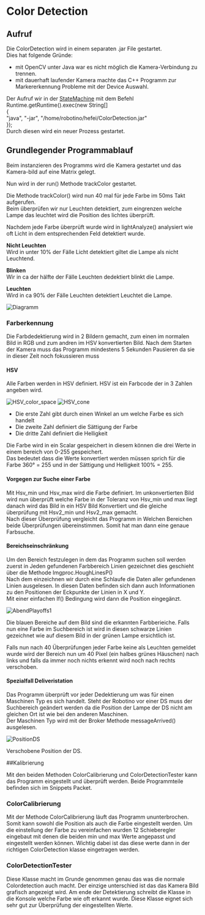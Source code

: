 # Color Detection  
 
## Aufruf  

Die ColorDetection wird in einem separaten .jar File gestartet.  
Dies hat folgende Gründe:
- mit OpenCV unter Java war es nicht möglich die Kamera-Verbindung zu trennen.  
- mit dauerhaft laufender Kamera machte das C++ Programm zur Markererkennung Probleme mit der Device Auswahl.  
     
Der Aufruf wir in der [StateMachine](StateMachine) mit dem Befehl       
Runtime.getRuntime().exec(new String[]     
                    {  
                        "java", "-jar", "/home/robotino/hefei/ColorDetection.jar"  
                    });    
Durch diesen wird ein neuer Prozess gestartet.  
  
## Grundlegender Programmablauf 
Beim instanzieren des Programms wird die Kamera gestartet und das Kamera-bild auf eine Matrix gelegt.
  

Nun wird in der run() Methode trackColor gestartet.  

Die Methode trackColor() wird nun 40 mal für jede Farbe im 50ms Takt aufgerufen.   
Beim überprüfen wir nur Leuchten detektiert, zum eingrenzen welche Lampe das leuchtet wird die Position des lichtes überprüft.  
  
Nachdem jede Farbe überprüft wurde wird in lightAnalyze() analysiert wie oft Licht in dem entsprechenden Feld detektiert wurde.  
  
 **Nicht Leuchten**  
Wird in unter 10% der Fälle Licht detektiert giltet die Lampe als nicht Leuchtend.  
  
**Blinken**  
Wir in ca der hälfte der Fälle Leuchten dedektiert blinkt die Lampe.  
  
**Leuchten**  
Wird in ca 90% der Fälle Leuchten detektiert Leuchtet die Lampe.  
  
     
    
   
![Diagramm](https://gitlab.com/solidus/hefei/uploads/1354c7f2143496a12a9e465143b67e62/Diagramm.JPG)  
    
### Farberkennung   
  
Die Farbdedektierung wird in 2 Bildern gemacht, zum einen im normalen Bild in RGB und zum andren im HSV konvertierten Bild. Nach dem Starten der Kamera muss das Programm mindestens 5 Sekunden Pausieren da sie in dieser Zeit noch fokussieren muss 
  
#### HSV  
  
Alle Farben werden in HSV definiert. HSV ist ein Farbcode der in 3 Zahlen angeben wird.    
  
![HSV_color_space](https://gitlab.com/solidus/hefei/uploads/8028743baa238d7c90889414cbefa423/HSV_color_space.png)
![HSV_cone](https://gitlab.com/solidus/hefei/uploads/fc0c1707ccb3c582bcb3fbac5aaf187b/HSV_cone.jpg)
  
  
- Die erste Zahl gibt durch einen Winkel an um welche Farbe es sich handelt  
- Die zweite Zahl definiert die Sättigung der Farbe
- Die dritte Zahl definiert die Helligkeit         
      

       
Die Farbe wird in ein Scalar gespeichert in diesem können die drei Werte in einem bereich von 0-255 gespeichert.   
Das bedeutet dass die Werte konvertiert werden müssen sprich für die Farbe 360° = 255 und in der Sättigung und Helligkeit 100% = 255.  	

#### Vorgegen zur Suche einer Farbe  

Mit Hsv_min und Hsv_max wird die Farbe definiert. Im unkonvertierten Bild wird nun überprüft welche Farbe in der Toleranz von Hsv_min und max liegt danach wird das Bild in ein HSV Bild Konvertiert und die gleiche überprüfung mit Hsv2_min und Hsv2_max gemacht.  
Nach dieser Überprüfung vergleicht das Programm in Welchen Bereichen beide Überprüfungen übereinstimmen. Somit hat man dann eine genaue Farbsuche.

#### Bereichseinschränkung

Um den Bereich festzulegen in dem das Programm suchen soll werden zuerst in Jeden gefundenen Farbbereich Linien gezeichnet dies geschieht über die Methode  Imgproc.HoughLinesP()     
Nach dem einzeichnen wir durch eine Schlaufe die Daten aller gefundenen Linien ausgelesen. In diesen Daten befinden sich dann auch Informationen zu den Positionen der Eckpunkte der Linien in X und Y.  
Mit einer einfachen If() Bedingung wird dann die Position eingegänzt.  

![AbendPlayoffs1](https://gitlab.com/solidus/hefei/uploads/6a7e1d7b544066d7107dbe91131a0d6b/AbendPlayoffs1.JPG)

Die blauen Bereiche auf dem Bild sind die erkannten Farbberieiche. Falls nun eine Farbe im Suchbereich ist wird in diesen schwarze Linien gezeichnet wie auf diesem Bild in der grünen Lampe ersichtlich ist.
  
  
  
Falls nun nach 40 Überprüfungen jeder Farbe keine als Leuchten gemeldet wurde wird der Bereich nun um 40 Pixel (ein halbes grünes Häuschen) nach links und falls da immer noch nichts erkennt wird noch nach rechts verschoben.  

#### Spezialfall Deliveristation

Das Programm überprüft vor jeder Dedektierung um was für einen Maschinen Typ es sich handelt. Steht der Robotino vor einer DS muss der Suchbereich geändert werden da die Position der Lampe der DS nicht am gleichen Ort ist wie bei den anderen Maschinen.  
Der Maschinen Typ wird mit der Broker Methode messageArrived() ausgelesen.  

![PositionDS](https://gitlab.com/solidus/hefei/uploads/f4c408249ac2560dcbe2bf5acc9aa119/PositionDS.JPG)  
 
Verschobene Position der DS.  


##Kalibrierung

Mit den beiden Methoden ColorCalibrierung und ColorDetectionTester kann das Programm eingestellt und überprüft werden. Beide Programmteile befinden sich im Snippets Packet.   
   

### ColorCalibrierung

Mit der Methode ColorCalibrierung läuft das Programm ununterbrochen. Somit kann sowohl die Position als auch die Farbe eingestellt werden. Um die einstellung der Farbe zu vereinfachen wurden 12 Schieberegler eingebaut mit denen die beiden min und max Werte angepasst und eingestellt werden können. 
Wichtig dabei ist das diese werte dann in der richtigen ColorDetection klasse eingetragen werden.

### ColorDetectionTester  

Diese Klasse macht im Grunde genommen genau das was die normale Colordetection auch macht. Der einzige unterschied ist das das Kamera Bild grafisch angezeigt wird. Am ende der Detektierung schreibt die Klasse in die Konsole welche Farbe wie oft erkannt wurde. Diese Klasse eignet sich sehr gut zur Überprüfung der eingestellten Werte.

